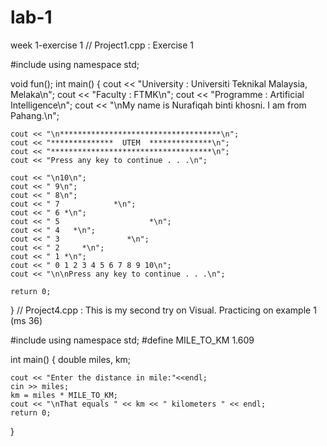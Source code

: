 # lab-1
week 1-exercise 1 
// Project1.cpp : Exercise 1 

#include <iostream>
using namespace std;

void fun();
int main()
{
    cout << "University : Universiti Teknikal Malaysia, Melaka\n";
	cout << "Faculty    : FTMK\n";
	cout << "Programme  : Artificial Intelligence\n";
	cout << "\nMy name is Nurafiqah binti khosni. I am from Pahang.\n";

	cout << "\n************************************\n";
	cout << "**************  UTEM  **************\n";
	cout << "************************************\n";
	cout << "Press any key to continue . . .\n";

	cout << "\n10\n";
	cout << " 9\n";
	cout << " 8\n";
	cout << " 7            *\n";
	cout << " 6 *\n";
	cout << " 5                    *\n";
	cout << " 4   *\n";
	cout << " 3               *\n";
	cout << " 2     *\n";
	cout << " 1 *\n"; 
	cout << " 0 1 2 3 4 5 6 7 8 9 10\n";
	cout << "\n\nPress any key to continue . . .\n";

	return 0;
}
// Project4.cpp : This is my second try on Visual. Practicing on example 1 (ms 36)

#include <iostream>
using namespace std;
#define MILE_TO_KM 1.609

int main()
{
	double miles, km;

	cout << "Enter the distance in mile:"<<endl;
	cin >> miles;
	km = miles * MILE_TO_KM;
	cout << "\nThat equals " << km << " kilometers " << endl;
	return 0;
}
 
